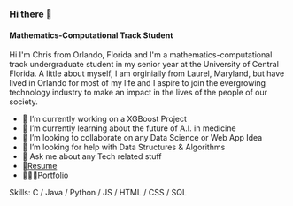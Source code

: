 ### Hi there 👋
#### Mathematics-Computational Track Student
Hi I'm Chris from Orlando, Florida and I'm a mathematics-computational track undergraduate student in my senior year at the University of Central Florida. A little about myself, I am orginially from Laurel, Maryland, but have lived in Orlando for most of my life and I aspire to join the evergrowing technology industry to make an impact in the lives of the people of our society.

- 🔭 I’m currently working on a XGBoost Project
- 🌱 I’m currently learning about the future of A.I. in medicine
- 👯 I’m looking to collaborate on any Data Science or Web App Idea
- 🤔 I’m looking for help with Data Structures & Algorithms
- 💬 Ask me about any Tech related stuff
- 📄[Resume](https://fascinating-rugelach-eef608.netlify.app/assets/Resume-Christopher-Nwokoye.pdf)
- 👨🏽‍💻[Portfolio](https://fascinating-rugelach-eef608.netlify.app/)

Skills: C / Java / Python / JS / HTML / CSS / SQL

<!--
**cnwokoye1/cnwokoye1** is a ✨ _special_ ✨ repository because its `README.md` (this file) appears on your GitHub profile.

Here are some ideas to get you started:

- 🔭 I’m currently working on ...
- 🌱 I’m currently learning ...
- 👯 I’m looking to collaborate on ...
- 🤔 I’m looking for help with ...
- 💬 Ask me about ...
- 📫 How to reach me: ...
- 😄 Pronouns: ...
- ⚡ Fun fact: ...
-->
